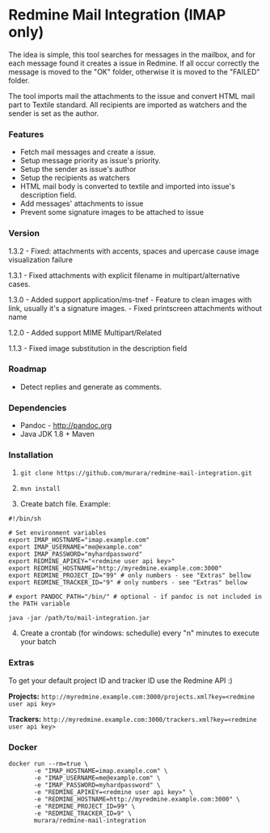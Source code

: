 # Redmine Mail Integration (IMAP only)
The idea is simple, this tool searches for messages in the mailbox, and for each message found it creates a issue in Redmine. If all occur correctly the message is moved to the "OK" folder, otherwise it is moved to the "FAILED" folder.

The tool imports mail the attachments to the issue and convert HTML mail part to Textile standard. All recipients are imported as watchers and the sender is set as the author.

### Features
* Fetch mail messages and create a issue.
* Setup message priority as issue's priority.
* Setup the sender as issue's author
* Setup the recipients as watchers
* HTML mail body is converted to textile and imported into issue's description field.
* Add messages' attachments to issue
* Prevent some signature images to be attached to issue

### Version
1.3.2 - Fixed: attachments with accents, spaces and upercase cause image visualization failure 

1.3.1 - Fixed attachments with explicit filename in multipart/alternative cases.

1.3.0 - Added support application/ms-tnef
      - Feature to clean images with link, usually it's a signature images.
      - Fixed printscreen attachments without name

1.2.0 - Added support MIME Multipart/Related

1.1.3 - Fixed image substitution in the description field

### Roadmap
* Detect replies and generate as comments.

### Dependencies
* Pandoc - http://pandoc.org
* Java JDK 1.8 + Maven

### Installation
1) ```git clone https://github.com/murara/redmine-mail-integration.git```

2) ```mvn install```

3) Create batch file. Example:

```
#!/bin/sh

# Set environment variables
export IMAP_HOSTNAME="imap.example.com"
export IMAP_USERNAME="me@example.com"
export IMAP_PASSWORD="myhardpassword"
export REDMINE_APIKEY="<redmine user api key>"
export REDMINE_HOSTNAME="http://myredmine.example.com:3000"
export REDMINE_PROJECT_ID="99" # only numbers - see "Extras" bellow
export REDMINE_TRACKER_ID="9" # only numbers - see "Extras" bellow

# export PANDOC_PATH="/bin/" # optional - if pandoc is not included in the PATH variable

java -jar /path/to/mail-integration.jar
```

4) Create a crontab (for windows: schedulle) every "n" minutes to execute your batch

### Extras
To get your default project ID and tracker ID use the Redmine API :)

**Projects:** ```http://myredmine.example.com:3000/projects.xml?key=<redmine user api key>```

**Trackers:** ```http://myredmine.example.com:3000/trackers.xml?key=<redmine user api key>```

### Docker

```
docker run --rm=true \
       -e "IMAP_HOSTNAME=imap.example.com" \
       -e "IMAP_USERNAME=me@example.com" \
       -e "IMAP_PASSWORD=myhardpassword" \
       -e "REDMINE_APIKEY=<redmine user api key>" \
       -e "REDMINE_HOSTNAME=http://myredmine.example.com:3000" \
       -e "REDMINE_PROJECT_ID=99" \
       -e "REDMINE_TRACKER_ID=9" \
       murara/redmine-mail-integration
``` 
